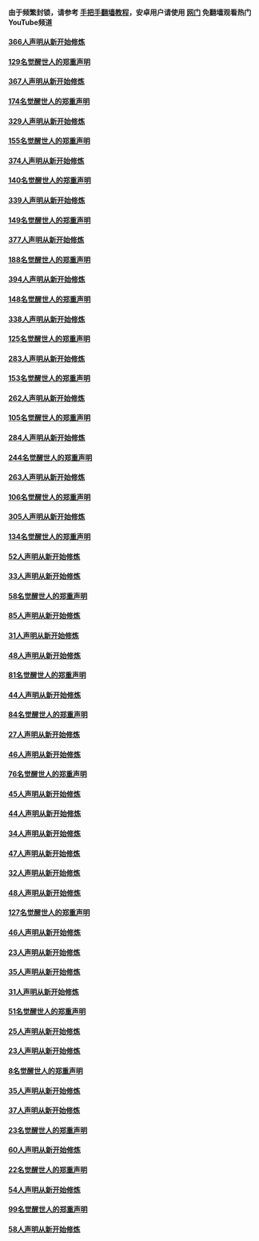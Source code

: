 #### 由于频繁封锁，请参考 [手把手翻墙教程](https://github.com/gfw-breaker/guides/wiki/)，安卓用户请使用 [网门](https://github.com/gfw-breaker/nogfw/blob/master/dl.md?t=06111101) 免翻墙观看热门YouTube频道 

#### [366人声明从新开始修炼](../pages/91/426737.md?t=06111101) 

#### [129名觉醒世人的郑重声明](../pages/91/426736.md?t=06111101) 

#### [367人声明从新开始修炼](../pages/91/426421.md?t=06111101) 

#### [174名觉醒世人的郑重声明](../pages/91/426420.md?t=06111101) 

#### [329人声明从新开始修炼](../pages/91/426139.md?t=06111101) 

#### [155名觉醒世人的郑重声明](../pages/91/426138.md?t=06111101) 

#### [374人声明从新开始修炼](../pages/91/425811.md?t=06111101) 

#### [140名觉醒世人的郑重声明](../pages/91/425810.md?t=06111101) 

#### [339人声明从新开始修炼](../pages/91/425690.md?t=06111101) 

#### [149名觉醒世人的郑重声明](../pages/91/425689.md?t=06111101) 

#### [377人声明从新开始修炼](../pages/91/424867.md?t=06111101) 

#### [188名觉醒世人的郑重声明](../pages/91/424866.md?t=06111101) 

#### [394人声明从新开始修炼](../pages/91/423914.md?t=06111101) 

#### [148名觉醒世人的郑重声明](../pages/91/423913.md?t=06111101) 

#### [338人声明从新开始修炼](../pages/91/423540.md?t=06111101) 

#### [125名觉醒世人的郑重声明](../pages/91/423539.md?t=06111101) 

#### [283人声明从新开始修炼](../pages/91/423296.md?t=06111101) 

#### [153名觉醒世人的郑重声明](../pages/91/423295.md?t=06111101) 

#### [262人声明从新开始修炼](../pages/91/423004.md?t=06111101) 

#### [105名觉醒世人的郑重声明](../pages/91/423003.md?t=06111101) 

#### [284人声明从新开始修炼](../pages/91/422707.md?t=06111101) 

#### [244名觉醒世人的郑重声明](../pages/91/422706.md?t=06111101) 

#### [263人声明从新开始修炼](../pages/91/422553.md?t=06111101) 

#### [106名觉醒世人的郑重声明](../pages/91/422552.md?t=06111101) 

#### [305人声明从新开始修炼](../pages/91/422153.md?t=06111101) 

#### [134名觉醒世人的郑重声明](../pages/91/422152.md?t=06111101) 

#### [52人声明从新开始修炼](../pages/91/421846.md?t=06111101) 

#### [33人声明从新开始修炼](../pages/91/421804.md?t=06111101) 

#### [58名觉醒世人的郑重声明](../pages/91/421845.md?t=06111101) 

#### [85人声明从新开始修炼](../pages/91/421769.md?t=06111101) 

#### [31人声明从新开始修炼](../pages/91/421763.md?t=06111101) 

#### [48人声明从新开始修炼](../pages/91/421605.md?t=06111101) 

#### [81名觉醒世人的郑重声明](../pages/91/421656.md?t=06111101) 

#### [44人声明从新开始修炼](../pages/91/421544.md?t=06111101) 

#### [84名觉醒世人的郑重声明](../pages/91/421543.md?t=06111101) 

#### [27人声明从新开始修炼](../pages/91/421465.md?t=06111101) 

#### [46人声明从新开始修炼](../pages/91/421454.md?t=06111101) 

#### [76名觉醒世人的郑重声明](../pages/91/421453.md?t=06111101) 

#### [45人声明从新开始修炼](../pages/91/421452.md?t=06111101) 

#### [44人声明从新开始修炼](../pages/91/421422.md?t=06111101) 

#### [34人声明从新开始修炼](../pages/91/421322.md?t=06111101) 

#### [47人声明从新开始修炼](../pages/91/421264.md?t=06111101) 

#### [32人声明从新开始修炼](../pages/91/421225.md?t=06111101) 

#### [48人声明从新开始修炼](../pages/91/421202.md?t=06111101) 

#### [127名觉醒世人的郑重声明](../pages/91/421224.md?t=06111101) 

#### [46人声明从新开始修炼](../pages/91/421203.md?t=06111101) 

#### [23人声明从新开始修炼](../pages/91/421138.md?t=06111101) 

#### [35人声明从新开始修炼](../pages/91/421122.md?t=06111101) 

#### [31人声明从新开始修炼](../pages/91/421081.md?t=06111101) 

#### [51名觉醒世人的郑重声明](../pages/91/421080.md?t=06111101) 

#### [25人声明从新开始修炼](../pages/91/421020.md?t=06111101) 

#### [23人声明从新开始修炼](../pages/91/420884.md?t=06111101) 

#### [8名觉醒世人的郑重声明](../pages/91/420883.md?t=06111101) 

#### [35人声明从新开始修炼](../pages/91/420809.md?t=06111101) 

#### [37人声明从新开始修炼](../pages/91/420766.md?t=06111101) 

#### [23名觉醒世人的郑重声明](../pages/91/420765.md?t=06111101) 

#### [60人声明从新开始修炼](../pages/91/420727.md?t=06111101) 

#### [22名觉醒世人的郑重声明](../pages/91/420726.md?t=06111101) 

#### [54人声明从新开始修炼](../pages/91/420529.md?t=06111101) 

#### [99名觉醒世人的郑重声明](../pages/91/420528.md?t=06111101) 

#### [58人声明从新开始修炼](../pages/91/420198.md?t=06111101) 

